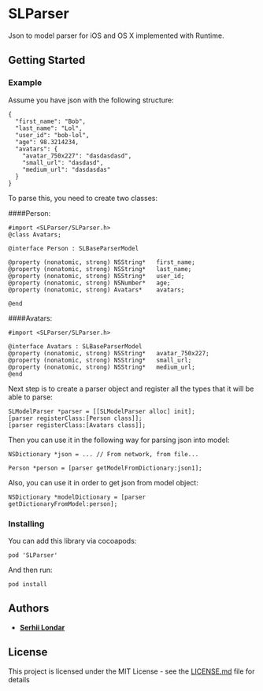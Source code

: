 # SLParser

Json to model parser for iOS and OS X implemented with Runtime.

## Getting Started



### Example
Assume you have json with the following structure:

```
{
  "first_name": "Bob",
  "last_name": "Lol",
  "user_id": "bob-lol",
  "age": 98.3214234,
  "avatars": {
    "avatar_750x227": "dasdasdasd",
    "small_url": "dasdasd",
    "medium_url": "dasdasdas"
  }
}
```

To parse this, you need to create two classes:

####Person:
```
#import <SLParser/SLParser.h>
@class Avatars;

@interface Person : SLBaseParserModel

@property (nonatomic, strong) NSString*   first_name;
@property (nonatomic, strong) NSString*   last_name;
@property (nonatomic, strong) NSString*   user_id;
@property (nonatomic, strong) NSNumber*   age;
@property (nonatomic, strong) Avatars*    avatars;

@end
```

####Avatars:
```
#import <SLParser/SLParser.h>

@interface Avatars : SLBaseParserModel
@property (nonatomic, strong) NSString*   avatar_750x227;
@property (nonatomic, strong) NSString*   small_url;
@property (nonatomic, strong) NSString*   medium_url;
@end
```

Next step is to create a parser object and register all the types that it will be able to parse:

```
SLModelParser *parser = [[SLModelParser alloc] init];
[parser registerClass:[Person class]];
[parser registerClass:[Avatars class]];
```

Then you can use it in the following way for parsing json into model:

```
NSDictionary *json = ... // From network, from file...

Person *person = [parser getModelFromDictionary:json1];
```

Also, you can use it in order to get json from model object:

```
NSDictionary *modelDictionary = [parser getDictionaryFromModel:person];
```


### Installing

You can add this library via cocoapods:

```
pod 'SLParser'
```

And then run:

```
pod install
```

## Authors

* **[Serhii Londar](https://github.com/serhii-londar)**


## License

This project is licensed under the MIT License - see the [LICENSE.md](LICENSE.md) file for details


